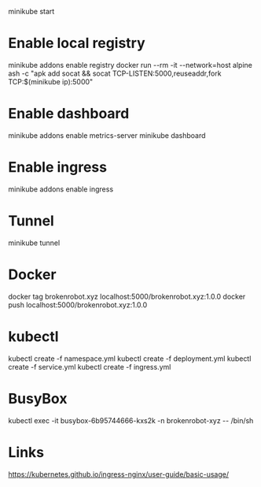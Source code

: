 minikube start

# Enable local registry

minikube addons enable registry
docker run --rm -it --network=host alpine ash -c "apk add socat && socat TCP-LISTEN:5000,reuseaddr,fork TCP:$(minikube ip):5000"

# Enable dashboard

minikube addons enable metrics-server
minikube dashboard

# Enable ingress

minikube addons enable ingress

# Tunnel

minikube tunnel

# Docker

docker tag brokenrobot.xyz localhost:5000/brokenrobot.xyz:1.0.0
docker push localhost:5000/brokenrobot.xyz:1.0.0

# kubectl

kubectl create -f namespace.yml
kubectl create -f deployment.yml
kubectl create -f service.yml
kubectl create -f ingress.yml

# BusyBox

kubectl exec -it busybox-6b95744666-kxs2k -n brokenrobot-xyz -- /bin/sh

# Links

https://kubernetes.github.io/ingress-nginx/user-guide/basic-usage/
